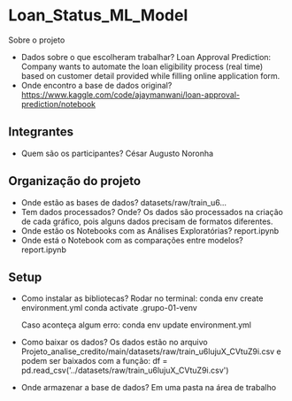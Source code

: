 # Loan_Status_ML_Model

Sobre o projeto

- Dados sobre o que escolheram trabalhar?
    Loan Approval Prediction: Company wants to automate the loan eligibility process (real time) based on customer detail provided while filling online application form.
- Onde encontro a base de dados original?
    https://www.kaggle.com/code/ajaymanwani/loan-approval-prediction/notebook

## Integrantes

- Quem são os participantes?
    César Augusto Noronha
## Organização do projeto

- Onde estão as bases de dados?
    datasets/raw/train_u6...
- Tem dados processados? Onde?
    Os dados são processados na criação de cada gráfico, pois alguns dados precisam de formatos diferentes.
- Onde estão os Notebooks com as Análises Exploratórias?
    report.ipynb
- Onde está o Notebook com as comparações entre modelos?
    report.ipynb
## Setup

- Como instalar as bibliotecas?
    Rodar no terminal:
    conda env create environment.yml
    conda activate .grupo-01-venv

    
    Caso aconteça algum erro:
    conda env update environment.yml 

- Como baixar os dados?
    Os dados estão no arquivo Projeto_analise_credito/main/datasets/raw/train_u6lujuX_CVtuZ9i.csv
    e podem ser baixados com a função:
    df = pd.read_csv('../datasets/raw/train_u6lujuX_CVtuZ9i.csv')

- Onde armazenar a base de dados?
    Em uma pasta na área de trabalho

